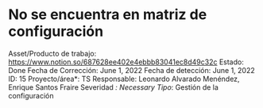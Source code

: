 # No se encuentra en matriz de configuración

Asset/Producto de trabajo: https://www.notion.so/687628ee402e4ebbb83041ec8d49c32c 
Estado: Done
Fecha de Corrección: June 1, 2022
Fecha de detección: June 1, 2022
ID: 15
Proyecto/área*: TS
Responsable: Leonardo Alvarado Menéndez, Enrique Santos Fraire
Severidad *: Necessary
Tipo*: Gestión de la configuración